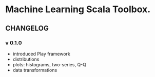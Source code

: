Machine Learning Scala Toolbox.
==============================


## CHANGELOG

### v 0.1.0
- introduced Play framework
- distributions
- plots: histograms, two-series, Q-Q
- data transformations

